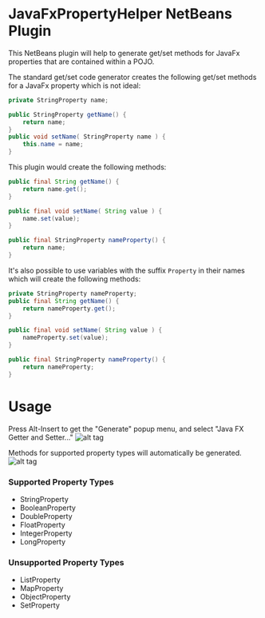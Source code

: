 # JavaFxPropertyHelper NetBeans Plugin

This NetBeans plugin will help to generate get/set methods for JavaFx properties 
that are contained within a POJO.

The standard get/set code generator creates the following get/set methods for a 
JavaFx property which is not ideal:

```java
private StringProperty name;

public StringProperty getName() { 
    return name;
}
public void setName( StringProperty name ) {
    this.name = name;
}
```

This plugin would create the following methods:

```java
public final String getName() {
    return name.get();
}

public final void setName( String value ) {
    name.set(value);
}

public final StringProperty nameProperty() {
    return name;
}
```

It's also possible to use variables with the suffix `Property` in their names 
which will create the following methods: 

```java
private StringProperty nameProperty;
public final String getName() {
    return nameProperty.get();
}

public final void setName( String value ) {
    nameProperty.set(value);
}

public final StringProperty nameProperty() {
    return nameProperty;
}
```



# Usage

Press Alt-Insert to get the "Generate" popup menu, and select "Java FX Getter and Setter..."
![alt tag](https://rterp.files.wordpress.com/2015/11/nb-plugin-11.png)


Methods for supported property types will automatically be generated.
![alt tag](https://rterp.files.wordpress.com/2015/11/nb-plugin-2.png)



### Supported Property Types
* StringProperty
* BooleanProperty
* DoubleProperty
* FloatProperty
* IntegerProperty
* LongProperty



### Unsupported Property Types
* ListProperty
* MapProperty
* ObjectProperty
* SetProperty

